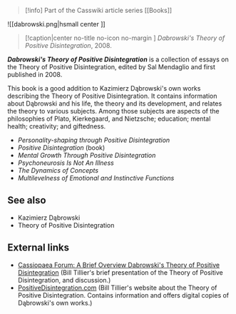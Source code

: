 > [!info] Part of the Casswiki article series [[Books]]

![[dabrowski.png|hsmall center ]] 
> [!caption|center no-title no-icon no-margin ]
> _Dabrowski's Theory of Positive Disintegration_, 2008.

_**Dabrowski's Theory of Positive Disintegration**_ is a collection of essays on the Theory of Positive Disintegration, edited by Sal Mendaglio and first published in 2008.

This book is a good addition to Kazimierz Dąbrowski's own works describing the Theory of Positive Disintegration. It contains information about Dąbrowski and his life, the theory and its development, and relates the theory to various subjects. Among those subjects are aspects of the philosophies of Plato, Kierkegaard, and Nietzsche; education; mental health; creativity; and giftedness.

*   _Personality-shaping through Positive Disintegration_
*   _Positive Disintegration_ (book)
*   _Mental Growth Through Positive Disintegration_
*   _Psychoneurosis Is Not An Illness_
*   _The Dynamics of Concepts_
*   _Multilevelness of Emotional and Instinctive Functions_

See also
--------

*   Kazimierz Dąbrowski
*   Theory of Positive Disintegration

External links
--------------

*   [Cassiopaea Forum: A Brief Overview Dabrowski's Theory of Positive Disintegration](https://cassiopaea.org/forum/index.php/topic,883.0.html) (Bill Tillier's brief presentation of the Theory of Positive Disintegration, and discussion.)
*   [PositiveDisintegration.com](http://www.positivedisintegration.com/) (Bill Tillier's website about the Theory of Positive Disintegration. Contains information and offers digital copies of Dąbrowski's own works.)